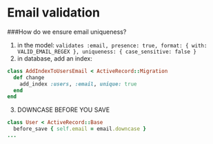 # Email validation

###How do we ensure email uniqueness?
1. in the model:
`validates :email, presence: true, format: { with: VALID_EMAIL_REGEX }, uniqueness: { case_sensitive: false }`
2. in database, add an index:
```ruby
class AddIndexToUsersEmail < ActiveRecord::Migration
  def change
    add_index :users, :email, unique: true
  end
end
```
3. DOWNCASE BEFORE YOU SAVE
```ruby
class User < ActiveRecord::Base
  before_save { self.email = email.downcase }
...
```
